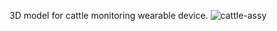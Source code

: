 3D model for cattle monitoring wearable device.
![cattle-assy](https://github.com/iqbalramadhan1102/3D-model/assets/56419725/f1ad68bd-f715-4de1-a8d6-83aa7c2277c4)
